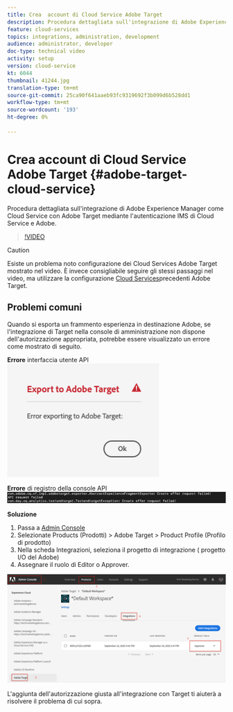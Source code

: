 ```yaml
---
title: Crea  account di Cloud Service Adobe Target
description: Procedura dettagliata sull'integrazione di Adobe Experience Manager come Cloud Service con  Adobe Target mediante l'autenticazione Cloud Service e  Adobe IMS
feature: cloud-services
topics: integrations, administration, development
audience: administrator, developer
doc-type: technical video
activity: setup
version: cloud-service
kt: 6044
thumbnail: 41244.jpg
translation-type: tm+mt
source-git-commit: 25ca90f641aaeb93fc9319692f3b099d6b528dd1
workflow-type: tm+mt
source-wordcount: '193'
ht-degree: 0%

---
```



# Crea  account di Cloud Service Adobe Target {#adobe-target-cloud-service}

Procedura dettagliata sull&#39;integrazione di Adobe Experience Manager come Cloud Service con  Adobe Target mediante l&#39;autenticazione IMS di Cloud Service e  Adobe.

>[!VIDEO](https://video.tv.adobe.com/v/41244?quality=12&learn=on)

>[!CAUTION]
>
>Esiste un problema noto  configurazione dei Cloud Services Adobe Target mostrato nel video. È invece consigliabile seguire gli stessi passaggi nel video, ma utilizzare la configurazione [Cloud Services](https://docs.adobe.com/content/help/en/experience-manager-learn/aem-target-tutorial/aem-target-implementation/using-aem-cloud-services.html)precedenti  Adobe Target.

## Problemi comuni

Quando si esporta un frammento esperienza in  destinazione Adobe, se l&#39;integrazione di Target nella console di amministrazione non dispone dell&#39;autorizzazione appropriata, potrebbe essere visualizzato un errore come mostrato di seguito.

**Errore** interfaccia utente API![Target errore interfaccia utente](assets/error-target-offer.png)

**Errore** di registro della console API![Target](assets/target-console-error.png)


**Soluzione**

1. Passa a [Admin Console](https://adminconsole.adobe.com/)
2. Selezionate Products (Prodotti) >  Adobe Target > Product Profile (Profilo di prodotto)
3. Nella scheda Integrazioni, seleziona il progetto di integrazione ( progetto I/O del Adobe)
4. Assegnare il ruolo di Editor o Approver.

![Errore API di Target](assets/target-permissions.png)

L&#39;aggiunta dell&#39;autorizzazione giusta all&#39;integrazione con Target ti aiuterà a risolvere il problema di cui sopra.